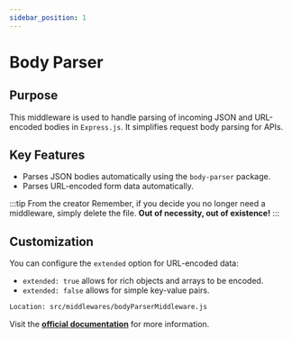 ```yaml
---
sidebar_position: 1
---
```


# Body Parser

## Purpose
This middleware is used to handle parsing of incoming JSON and URL-encoded bodies in `Express.js`. It simplifies request body parsing for APIs.

## Key Features
- Parses JSON bodies automatically using the `body-parser` package.
- Parses URL-encoded form data automatically.

:::tip From the creator
Remember, if you decide you no longer need a middleware, simply delete the file. **Out of necessity, out of existence!**
:::

## Customization
You can configure the `extended` option for URL-encoded data:
- `extended: true` allows for rich objects and arrays to be encoded.
- `extended: false` allows for simple key-value pairs.

```bash
Location: src/middlewares/bodyParserMiddleware.js
```

Visit the **[official documentation](https://www.npmjs.com/package/body-parser)** for more information.
